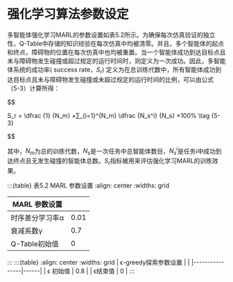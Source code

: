# 强化学习算法参数设定

多智能体强化学习MARL的参数设置如表5.2所示。为确保每次仿真验证的独立性，Q-Table中存储的知识经验在每次仿真中均被清零。并且，多个智能体的起点和终点，障碍物的位置在每次仿真中也均被重置。当一个智能体成功到达目标点且未与障碍物发生碰撞或超过规定的运行时间时，则定义为一次成功。因此，多智能体系统的成功率(
success rate，$S_r$)
定义为在总训练代数中，所有智能体成功到达目标点且未与障碍物发生碰撞或未超过规定的运行时间的比例，可以由公式（5-3）计算所得：

$$

S_r = \dfrac {1} {N_m} ×∑_{i=1}^{N_m} \dfrac {N_s^i} {N_s} ×100\% \tag {5-3}

$$

其中，$N_m$为总的训练代数，$N_s$是一次任务中总智能体数目，$N_s^i$是任务i中成功到达终点且无发生碰撞的智能体总数。$S_r$指标被用来评估强化学习MARL的训练效果。

:::{table} 表5.2 MARL 参数设置
:align: center
:widths: grid

| MARL 参数设置  |       |
|------------|-------|
| 时序差分学习率α   | 	0.01 |
| 衰减系数γ      | 	0.7  |
| Q-Table初始值 | 	0    |

:::
:::{table}
:align: center
:widths: grid
| ϵ-greedy探索参数设置 | |
|----------------|------|
| ϵ 初始值 | 0.8 |
| ϵ结束值 | 0 |
:::
